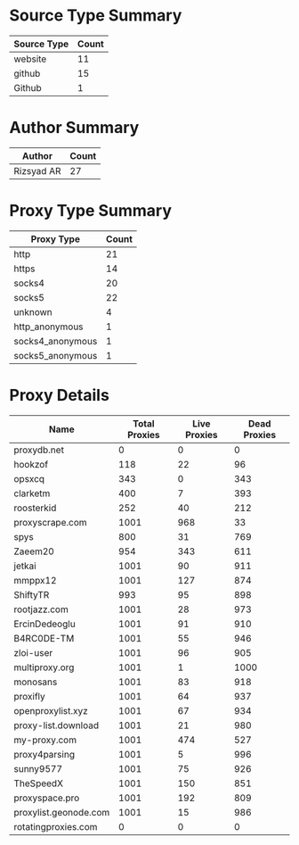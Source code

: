 # Source Type Summary

| Source Type | Count |
|-------------|-------|
| website | 11 |
| github | 15 |
| Github | 1 |


# Author Summary

| Author | Count |
|--------|-------|
| Rizsyad AR | 27 |


# Proxy Type Summary

| Proxy Type | Count |
|------------|-------|
| http | 21 |
| https | 14 |
| socks4 | 20 |
| socks5 | 22 |
| unknown | 4 |
| http_anonymous | 1 |
| socks4_anonymous | 1 |
| socks5_anonymous | 1 |


# Proxy Details

| Name | Total Proxies | Live Proxies | Dead Proxies |
|------|---------------|--------------|---------------|
| proxydb.net | 0 | 0 | 0 |
| hookzof | 118 | 22 | 96 |
| opsxcq | 343 | 0 | 343 |
| clarketm | 400 | 7 | 393 |
| roosterkid | 252 | 40 | 212 |
| proxyscrape.com | 1001 | 968 | 33 |
| spys | 800 | 31 | 769 |
| Zaeem20 | 954 | 343 | 611 |
| jetkai | 1001 | 90 | 911 |
| mmppx12 | 1001 | 127 | 874 |
| ShiftyTR | 993 | 95 | 898 |
| rootjazz.com | 1001 | 28 | 973 |
| ErcinDedeoglu | 1001 | 91 | 910 |
| B4RC0DE-TM | 1001 | 55 | 946 |
| zloi-user | 1001 | 96 | 905 |
| multiproxy.org | 1001 | 1 | 1000 |
| monosans | 1001 | 83 | 918 |
| proxifly | 1001 | 64 | 937 |
| openproxylist.xyz | 1001 | 67 | 934 |
| proxy-list.download | 1001 | 21 | 980 |
| my-proxy.com | 1001 | 474 | 527 |
| proxy4parsing | 1001 | 5 | 996 |
| sunny9577 | 1001 | 75 | 926 |
| TheSpeedX | 1001 | 150 | 851 |
| proxyspace.pro | 1001 | 192 | 809 |
| proxylist.geonode.com | 1001 | 15 | 986 |
| rotatingproxies.com | 0 | 0 | 0 |
